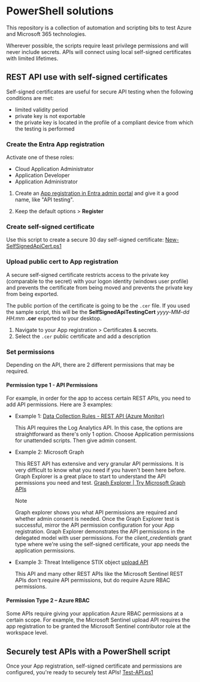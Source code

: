 # PowerShell solutions

This repository is a collection of automation and scripting bits to test Azure and Microsoft 365 technologies.

Wherever possible, the scripts require least privilege permissions and will never include secrets. APIs will connect using local self-signed certificates with limited lifetimes.

## REST API use with self-signed certificates

Self-signed certificates are useful for secure API testing when the following conditions are met:
- limited validity period
- private key is not exportable
- the private key is located in the profile of a compliant device from which the testing is performed

### Create the Entra App registration

Activate one of these roles:
- Cloud Application Administrator
- Application Developer
- Application Administrator

1. Create an [App registration in Entra admin portal](https://entra.microsoft.com/?feature.msaljs=true#view/Microsoft_AAD_RegisteredApps/CreateApplicationBlade/quickStartType~/null/isMSAApp~/false) and give it a good name, like "API testing".

1. Keep the default options > **Register**

### Create self-signed certificate

Use this script to create a secure 30 day self-signed certificate:
[New-SelfSignedApiCert.ps1](New-SelfSignedApiCert.ps1)

### Upload public cert to App registration

A secure self-signed certificate restricts access to the private key (comparable to the secret) with your logon identity (windows user profile) and prevents the certificate from being moved and prevents the private key from being exported.

The public portion of the certificate is going to be the `.cer` file. If you used the sample script, this will be the **SelfSignedApiTestingCert** *yyyy-MM-dd HH:mm* **.cer** exported to your desktop.

1. Navigate to your App registration > Certificates & secrets.
1. Select the `.cer` public certificate and add a description

### Set permissions

Depending on the API, there are 2 different permissions that may be required.

#### Permission type 1 - API Permissions

For example, in order for the app to access certain REST APIs, you need to add API permissions. Here are 3 examples:

- Example 1: [Data Collection Rules - REST API (Azure Monitor)](https://learn.microsoft.com/rest/api/monitor/data-collection-rules?view=rest-monitor-2023-03-11)

  This API requires the Log Analytics API. In this case, the options are straightforward as there's only 1 option. Choose Application permissions for unattended scripts. Then give admin consent.

- Example 2: Microsoft Graph 

  This REST API has extensive and very granular API permissions. It is very difficult to know what you need if you haven't been here before. Graph Explorer is a great place to start to understand the API permissions you need and test.
  [Graph Explorer | Try Microsoft Graph APIs](https://developer.microsoft.com/graph/graph-explorer)

  >[!NOTE]
  >Graph explorer shows you what API permissions are required and whether admin consent is needed. Once the Graph Explorer test is successful, mirror the API permission configuration for your App registration.
  >Graph Explorer demonstrates the API permissions in the delegated model with user permissions. For the *client_credentials* grant type where we're using the self-signed certificate, your app needs the application permissions.

- Example 3: Threat Intelligence STIX object [upload API](https://learn.microsoft.com/azure/sentinel/stix-objects-api)

  This API and many other REST APIs like the Microsoft Sentinel REST APIs don't require API permissions, but do require Azure RBAC permissions.

#### Permission Type 2 – Azure RBAC

Some APIs require giving your application Azure RBAC permissions at a certain scope. For example, the Microsoft Sentinel upload API requires the app registration to be granted the Microsoft Sentinel contributor role at the workspace level.

## Securely test APIs with a PowerShell script

Once your App registration, self-signed certificate and permissions are configured, you're ready to securely test APIs! 
[Test-API.ps1](Test-API.ps1)